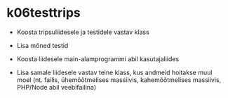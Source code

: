 # k06testtrips

* Koosta tripsuliidesele ja testidele vastav klass
* Lisa mõned testid
* Koosta liidesele main-alamprogrammi abil kasutajaliides

* Lisa samale liidesele vastav teine klass, kus andmeid hoitakse muul moel
  (nt. failis, ühemõõtmelises massiivis, kahemõõtmelises massiivis, PHP/Node abil veebifailina)
